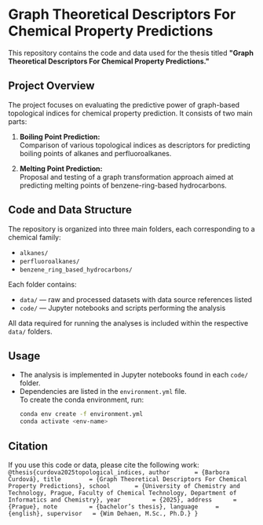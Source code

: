 # Graph Theoretical Descriptors For Chemical Property Predictions

This repository contains the code and data used for the thesis titled **"Graph Theoretical Descriptors For Chemical Property Predictions."**

## Project Overview

The project focuses on evaluating the predictive power of graph-based topological indices for chemical property prediction. It consists of two main parts:

1. **Boiling Point Prediction:**  
   Comparison of various topological indices as descriptors for predicting boiling points of alkanes and perfluoroalkanes.  
   
2. **Melting Point Prediction:**  
   Proposal and testing of a graph transformation approach aimed at predicting melting points of benzene-ring-based hydrocarbons.

## Code and Data Structure

The repository is organized into three main folders, each corresponding to a chemical family:

- `alkanes/`
- `perfluoroalkanes/`
- `benzene_ring_based_hydrocarbons/`

Each folder contains:

- `data/` — raw and processed datasets with data source references listed
- `code/` — Jupyter notebooks and scripts performing the analysis

All data required for running the analyses is included within the respective `data/` folders.

## Usage

- The analysis is implemented in Jupyter notebooks found in each `code/` folder.
- Dependencies are listed in the `environment.yml` file.  
  To create the conda environment, run:  
  ```bash
  conda env create -f environment.yml
  conda activate <env-name>
## Citation
If you use this code or data, please cite the following work:
`
@thesis{curdova2025topological_indices,
  author       = {Barbora Čurdová},
  title        = {Graph Theoretical Descriptors For Chemical Property Predictions},
  school       = {University of Chemistry and Technology, Prague, Faculty of Chemical Technology, Department of Informatics and Chemistry},
  year         = {2025},
  address      = {Prague},
  note         = {bachelor’s thesis},
  language     = {english},
  supervisor   = {Wim Dehaen, M.Sc., Ph.D.}
}
`
